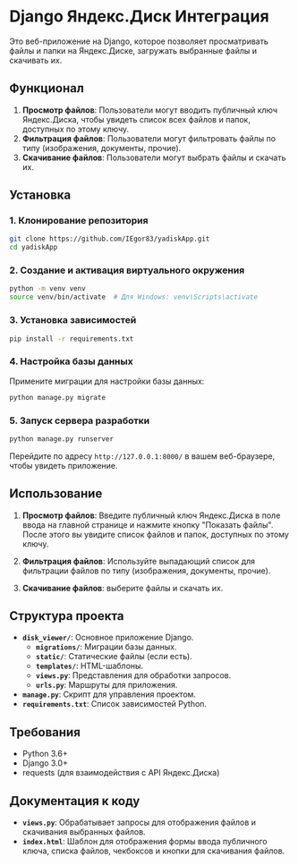 # Django Яндекс.Диск Интеграция

Это веб-приложение на Django, которое позволяет просматривать файлы и папки на Яндекс.Диске, загружать выбранные файлы и скачивать их.

## Функционал

1. **Просмотр файлов**: Пользователи могут вводить публичный ключ Яндекс.Диска, чтобы увидеть список всех файлов и папок, доступных по этому ключу.
2. **Фильтрация файлов**: Пользователи могут фильтровать файлы по типу (изображения, документы, прочие).
3. **Скачивание файлов**: Пользователи могут выбрать файлы и скачать их.

## Установка

### 1. Клонирование репозитория

```bash
git clone https://github.com/IEgor83/yadiskApp.git
cd yadiskApp
```

### 2. Создание и активация виртуального окружения

```bash
python -m venv venv
source venv/bin/activate  # Для Windows: venv\Scripts\activate
```

### 3. Установка зависимостей

```bash
pip install -r requirements.txt
```

### 4. Настройка базы данных

Примените миграции для настройки базы данных:

```bash
python manage.py migrate
```

### 5. Запуск сервера разработки

```bash
python manage.py runserver
```

Перейдите по адресу `http://127.0.0.1:8000/` в вашем веб-браузере, чтобы увидеть приложение.

## Использование

1. **Просмотр файлов**: Введите публичный ключ Яндекс.Диска в поле ввода на главной странице и нажмите кнопку "Показать файлы". После этого вы увидите список файлов и папок, доступных по этому ключу.

2. **Фильтрация файлов**: Используйте выпадающий список для фильтрации файлов по типу (изображения, документы, прочие).

3. **Скачивание файлов**: выберите файлы и скачать их.

## Структура проекта

- **`disk_viewer/`**: Основное приложение Django.
  - **`migrations/`**: Миграции базы данных.
  - **`static/`**: Статические файлы (если есть).
  - **`templates/`**: HTML-шаблоны.
  - **`views.py`**: Представления для обработки запросов.
  - **`urls.py`**: Маршруты для приложения.
- **`manage.py`**: Скрипт для управления проектом.
- **`requirements.txt`**: Список зависимостей Python.

## Требования

- Python 3.6+
- Django 3.0+
- requests (для взаимодействия с API Яндекс.Диска)

## Документация к коду

- **`views.py`**: Обрабатывает запросы для отображения файлов и скачивания выбранных файлов.
- **`index.html`**: Шаблон для отображения формы ввода публичного ключа, списка файлов, чекбоксов и кнопки для скачивания файлов.

